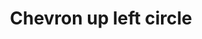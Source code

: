 ---
title: Chevron up left circle
tags: ["chevron", "up", "left", "circle", "direction"]
icon: chevron-up-left-circle
svg: '<svg xmlns="http://www.w3.org/2000/svg" width="24" height="24" fill="none" viewBox="0 0 24 24" stroke-width="1.5" stroke-linecap="round" stroke-linejoin="round" stroke="currentColor"><path d="M10 14.95V10h4.95"/><path d="M21 12a9 9 0 1 1-18 0 9 9 0 0 1 18 0"/></svg>'
---